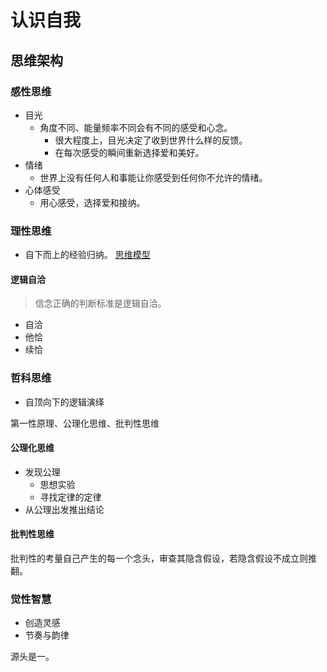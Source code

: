 # 认识自我


## 思维架构

### 感性思维
- 目光
  - 角度不同、能量频率不同会有不同的感受和心念。
    - 很大程度上，目光决定了收到世界什么样的反馈。
    - 在每次感受的瞬间重新选择爱和美好。
- 情绪
  - 世界上没有任何人和事能让你感受到任何你不允许的情绪。
- 心体感受
  - 用心感受，选择爱和接纳。

### 理性思维
- 自下而上的经验归纳。
[思维模型]()

#### 逻辑自洽
> 信念正确的判断标准是逻辑自洽。
- 自洽
- 他恰
- 续恰

### 哲科思维
- 自顶向下的逻辑演绎

第一性原理、公理化思维、批判性思维

#### 公理化思维
- 发现公理
  - 思想实验
  - 寻找定律的定律
- 从公理出发推出结论

#### 批判性思维
批判性的考量自己产生的每一个念头，审查其隐含假设，若隐含假设不成立则推翻。

### 觉性智慧
- 创造灵感
- 节奏与韵律

源头是一。